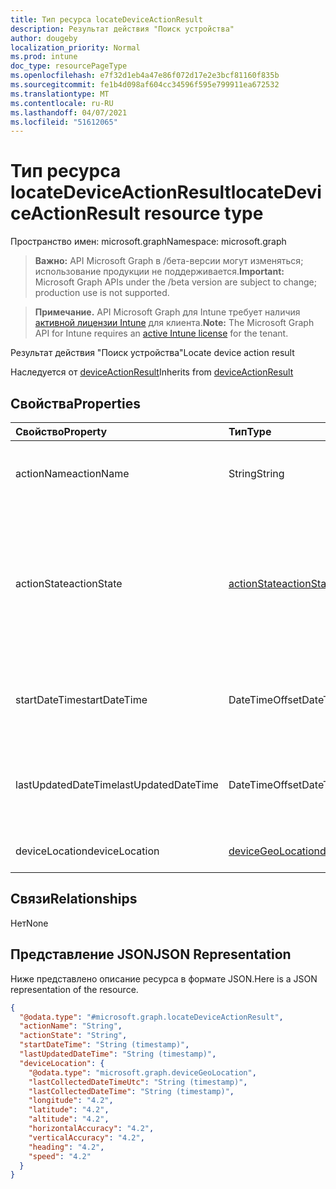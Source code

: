 ```yaml
---
title: Тип ресурса locateDeviceActionResult
description: Результат действия "Поиск устройства"
author: dougeby
localization_priority: Normal
ms.prod: intune
doc_type: resourcePageType
ms.openlocfilehash: e7f32d1eb4a47e86f072d17e2e3bcf81160f835b
ms.sourcegitcommit: fe1b4d098af604cc34596f595e799911ea672532
ms.translationtype: MT
ms.contentlocale: ru-RU
ms.lasthandoff: 04/07/2021
ms.locfileid: "51612065"
---
```

# <a name="locatedeviceactionresult-resource-type"></a><span data-ttu-id="1263c-103">Тип ресурса locateDeviceActionResult</span><span class="sxs-lookup"><span data-stu-id="1263c-103">locateDeviceActionResult resource type</span></span>

<span data-ttu-id="1263c-104">Пространство имен: microsoft.graph</span><span class="sxs-lookup"><span data-stu-id="1263c-104">Namespace: microsoft.graph</span></span>

> <span data-ttu-id="1263c-105">**Важно:** API Microsoft Graph в /бета-версии могут изменяться; использование продукции не поддерживается.</span><span class="sxs-lookup"><span data-stu-id="1263c-105">**Important:** Microsoft Graph APIs under the /beta version are subject to change; production use is not supported.</span></span>

> <span data-ttu-id="1263c-106">**Примечание.** API Microsoft Graph для Intune требует наличия [активной лицензии Intune](https://go.microsoft.com/fwlink/?linkid=839381) для клиента.</span><span class="sxs-lookup"><span data-stu-id="1263c-106">**Note:** The Microsoft Graph API for Intune requires an [active Intune license](https://go.microsoft.com/fwlink/?linkid=839381) for the tenant.</span></span>

<span data-ttu-id="1263c-107">Результат действия "Поиск устройства"</span><span class="sxs-lookup"><span data-stu-id="1263c-107">Locate device action result</span></span>


<span data-ttu-id="1263c-108">Наследуется от [deviceActionResult](../resources/intune-devices-deviceactionresult.md)</span><span class="sxs-lookup"><span data-stu-id="1263c-108">Inherits from [deviceActionResult](../resources/intune-devices-deviceactionresult.md)</span></span>

## <a name="properties"></a><span data-ttu-id="1263c-109">Свойства</span><span class="sxs-lookup"><span data-stu-id="1263c-109">Properties</span></span>
|<span data-ttu-id="1263c-110">Свойство</span><span class="sxs-lookup"><span data-stu-id="1263c-110">Property</span></span>|<span data-ttu-id="1263c-111">Тип</span><span class="sxs-lookup"><span data-stu-id="1263c-111">Type</span></span>|<span data-ttu-id="1263c-112">Описание</span><span class="sxs-lookup"><span data-stu-id="1263c-112">Description</span></span>|
|:---|:---|:---|
|<span data-ttu-id="1263c-113">actionName</span><span class="sxs-lookup"><span data-stu-id="1263c-113">actionName</span></span>|<span data-ttu-id="1263c-114">String</span><span class="sxs-lookup"><span data-stu-id="1263c-114">String</span></span>|<span data-ttu-id="1263c-115">Название действия. Наследуется от [deviceActionResult](../resources/intune-devices-deviceactionresult.md).</span><span class="sxs-lookup"><span data-stu-id="1263c-115">Action name Inherited from [deviceActionResult](../resources/intune-devices-deviceactionresult.md)</span></span>|
|<span data-ttu-id="1263c-116">actionState</span><span class="sxs-lookup"><span data-stu-id="1263c-116">actionState</span></span>|[<span data-ttu-id="1263c-117">actionState</span><span class="sxs-lookup"><span data-stu-id="1263c-117">actionState</span></span>](../resources/intune-devices-actionstate.md)|<span data-ttu-id="1263c-118">Состояние действия, унаследованной от [deviceActionResult](../resources/intune-devices-deviceactionresult.md).</span><span class="sxs-lookup"><span data-stu-id="1263c-118">State of the action Inherited from [deviceActionResult](../resources/intune-devices-deviceactionresult.md).</span></span> <span data-ttu-id="1263c-119">Возможные значения: `none`, `pending`, `canceled`, `active`, `done`, `failed`, `notSupported`.</span><span class="sxs-lookup"><span data-stu-id="1263c-119">Possible values are: `none`, `pending`, `canceled`, `active`, `done`, `failed`, `notSupported`.</span></span>|
|<span data-ttu-id="1263c-120">startDateTime</span><span class="sxs-lookup"><span data-stu-id="1263c-120">startDateTime</span></span>|<span data-ttu-id="1263c-121">DateTimeOffset</span><span class="sxs-lookup"><span data-stu-id="1263c-121">DateTimeOffset</span></span>|<span data-ttu-id="1263c-122">Время начала действия. Наследуется от [deviceActionResult](../resources/intune-devices-deviceactionresult.md).</span><span class="sxs-lookup"><span data-stu-id="1263c-122">Time the action was initiated Inherited from [deviceActionResult](../resources/intune-devices-deviceactionresult.md)</span></span>|
|<span data-ttu-id="1263c-123">lastUpdatedDateTime</span><span class="sxs-lookup"><span data-stu-id="1263c-123">lastUpdatedDateTime</span></span>|<span data-ttu-id="1263c-124">DateTimeOffset</span><span class="sxs-lookup"><span data-stu-id="1263c-124">DateTimeOffset</span></span>|<span data-ttu-id="1263c-125">Время последнего обновления действия. Наследуется от [deviceActionResult](../resources/intune-devices-deviceactionresult.md)</span><span class="sxs-lookup"><span data-stu-id="1263c-125">Time the action state was last updated Inherited from [deviceActionResult](../resources/intune-devices-deviceactionresult.md)</span></span>|
|<span data-ttu-id="1263c-126">deviceLocation</span><span class="sxs-lookup"><span data-stu-id="1263c-126">deviceLocation</span></span>|[<span data-ttu-id="1263c-127">deviceGeoLocation</span><span class="sxs-lookup"><span data-stu-id="1263c-127">deviceGeoLocation</span></span>](../resources/intune-devices-devicegeolocation.md)|<span data-ttu-id="1263c-128">Местоположение устройства</span><span class="sxs-lookup"><span data-stu-id="1263c-128">device location</span></span>|

## <a name="relationships"></a><span data-ttu-id="1263c-129">Связи</span><span class="sxs-lookup"><span data-stu-id="1263c-129">Relationships</span></span>
<span data-ttu-id="1263c-130">Нет</span><span class="sxs-lookup"><span data-stu-id="1263c-130">None</span></span>

## <a name="json-representation"></a><span data-ttu-id="1263c-131">Представление JSON</span><span class="sxs-lookup"><span data-stu-id="1263c-131">JSON Representation</span></span>
<span data-ttu-id="1263c-132">Ниже представлено описание ресурса в формате JSON.</span><span class="sxs-lookup"><span data-stu-id="1263c-132">Here is a JSON representation of the resource.</span></span>
<!-- {
  "blockType": "resource",
  "@odata.type": "microsoft.graph.locateDeviceActionResult"
}
-->
``` json
{
  "@odata.type": "#microsoft.graph.locateDeviceActionResult",
  "actionName": "String",
  "actionState": "String",
  "startDateTime": "String (timestamp)",
  "lastUpdatedDateTime": "String (timestamp)",
  "deviceLocation": {
    "@odata.type": "microsoft.graph.deviceGeoLocation",
    "lastCollectedDateTimeUtc": "String (timestamp)",
    "lastCollectedDateTime": "String (timestamp)",
    "longitude": "4.2",
    "latitude": "4.2",
    "altitude": "4.2",
    "horizontalAccuracy": "4.2",
    "verticalAccuracy": "4.2",
    "heading": "4.2",
    "speed": "4.2"
  }
}
```




